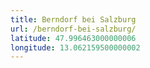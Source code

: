 ```yaml
---
title: Berndorf bei Salzburg
url: /berndorf-bei-salzburg/
latitude: 47.996463000000006
longitude: 13.062159500000002
---
```

